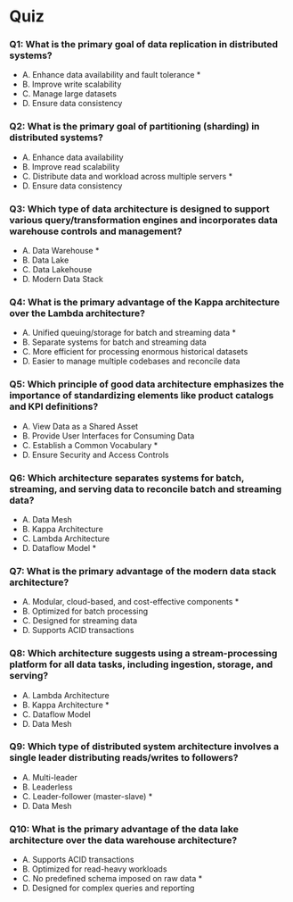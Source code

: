 # Quiz

### Q1: What is the primary goal of data replication in distributed systems?

- A. Enhance data availability and fault tolerance \*
- B. Improve write scalability
- C. Manage large datasets
- D. Ensure data consistency

### Q2: What is the primary goal of partitioning (sharding) in distributed systems?

- A. Enhance data availability
- B. Improve read scalability
- C. Distribute data and workload across multiple servers \*
- D. Ensure data consistency

### Q3: Which type of data architecture is designed to support various query/transformation engines and incorporates data warehouse controls and management?

- A. Data Warehouse \*
- B. Data Lake
- C. Data Lakehouse
- D. Modern Data Stack

### Q4: What is the primary advantage of the Kappa architecture over the Lambda architecture?

- A. Unified queuing/storage for batch and streaming data \*
- B. Separate systems for batch and streaming data
- C. More efficient for processing enormous historical datasets
- D. Easier to manage multiple codebases and reconcile data

### Q5: Which principle of good data architecture emphasizes the importance of standardizing elements like product catalogs and KPI definitions?

- A. View Data as a Shared Asset
- B. Provide User Interfaces for Consuming Data
- C. Establish a Common Vocabulary \*
- D. Ensure Security and Access Controls

### Q6: Which architecture separates systems for batch, streaming, and serving data to reconcile batch and streaming data?

- A. Data Mesh
- B. Kappa Architecture
- C. Lambda Architecture
- D. Dataflow Model \*

### Q7: What is the primary advantage of the modern data stack architecture?

- A. Modular, cloud-based, and cost-effective components \*
- B. Optimized for batch processing
- C. Designed for streaming data
- D. Supports ACID transactions

### Q8: Which architecture suggests using a stream-processing platform for all data tasks, including ingestion, storage, and serving?

- A. Lambda Architecture
- B. Kappa Architecture \*
- C. Dataflow Model
- D. Data Mesh

### Q9: Which type of distributed system architecture involves a single leader distributing reads/writes to followers?

- A. Multi-leader
- B. Leaderless
- C. Leader-follower (master-slave) \*
- D. Data Mesh

### Q10: What is the primary advantage of the data lake architecture over the data warehouse architecture?

- A. Supports ACID transactions
- B. Optimized for read-heavy workloads
- C. No predefined schema imposed on raw data \*
- D. Designed for complex queries and reporting
